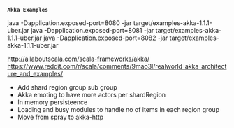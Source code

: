 **`Akka Examples`** 

java -Dapplication.exposed-port=8080 -jar target/examples-akka-1.1.1-uber.jar
java -Dapplication.exposed-port=8081 -jar target/examples-akka-1.1.1-uber.jar
java -Dapplication.exposed-port=8082 -jar target/examples-akka-1.1.1-uber.jar

http://allaboutscala.com/scala-frameworks/akka/
https://www.reddit.com/r/scala/comments/9mao3l/realworld_akka_architecture_and_examples/

- Add shard region group sub group
- Akka emoting to have more actors per shardRegion
- In memory persisteence
- Loading and busy modules to handle no of items in each region group
- Move from spray to akka-http